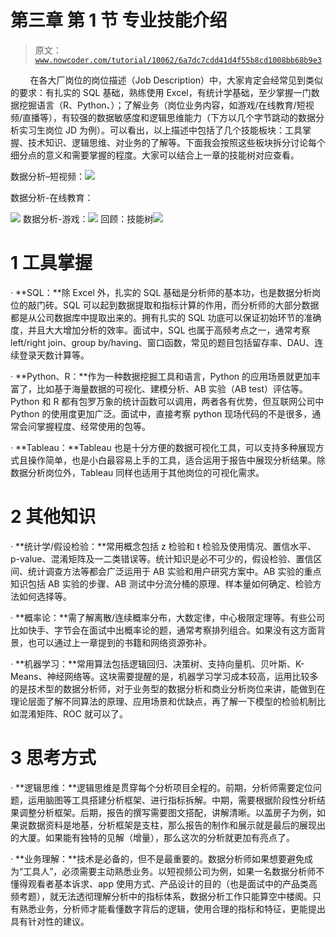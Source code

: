 # 第三章 第 1 节 专业技能介绍

> 原文：[`www.nowcoder.com/tutorial/10062/6a7dc7cdd41d4f55b8cd1008bb68b9e3`](https://www.nowcoder.com/tutorial/10062/6a7dc7cdd41d4f55b8cd1008bb68b9e3)

        在各大厂岗位的岗位描述（Job Description）中，大家肯定会经常见到类似的要求：有扎实的 SQL 基础，熟练使用 Excel，有统计学基础，至少掌握一门数据挖掘语言（R、Python、）；了解业务（岗位业务内容，如游戏/在线教育/短视频/直播等），有较强的数据敏感度和逻辑思维能力（下方以几个字节跳动的数据分析实习生岗位 JD 为例）。可以看出，以上描述中包括了几个技能板块：工具掌握、技术知识、逻辑思维、对业务的了解等。下面我会按照这些板块拆分讨论每个细分点的意义和需要掌握的程度。大家可以结合上一章的技能树对应查看。

数据分析–短视频：![](img/677318d9e7c5d6832c04737a2edb5361.png)

数据分析-在线教育：

![](img/d003aaa2105b34e94a2fa38dec9bd701.png)
数据分析-游戏：![](img/5ce895a2bd0d80859d9b9e84c62ab69a.png)
回顾：技能树![](img/b1ab23a427d1db48f0c64a47db13d46e.png)  

# 1 工具掌握 

· **SQL：**除 Excel 外，扎实的 SQL 基础是分析师的基本功，也是数据分析岗位的敲门砖。SQL 可以起到数据提取和指标计算的作用，而分析师的大部分数据都是从公司数据库中提取出来的。拥有扎实的 SQL 功底可以保证初始环节的准确度，并且大大增加分析的效率。面试中，SQL 也属于高频考点之一，通常考察 left/right join、group by/having、窗口函数，常见的题目包括留存率、DAU、连续登录天数计算等。

· **Python、R：**作为一种数据挖掘工具和语言，Python 的应用场景就更加丰富了，比如基于海量数据的可视化、建模分析、AB 实验（AB test）评估等。Python 和 R 都有包罗万象的统计函数可以调用，两者各有优势，但互联网公司中 Python 的使用度更加广泛。面试中，直接考察 python 现场代码的不是很多，通常会问掌握程度、经常使用的包等。

· **Tableau：**Tableau 也是十分方便的数据可视化工具，可以支持多种展现方式且操作简单，也是小白最容易上手的工具，适合运用于报告中展现分析结果。除数据分析岗位外，Tableau 同样也适用于其他岗位的可视化需求。

# 2 其他知识

· **统计学/假设检验：**常用概念包括 z 检验和 t 检验及使用情况、置信水平、p-value、混淆矩阵及一二类错误等。统计知识是必不可少的，假设检验、置信区间、统计调查方法等都会广泛运用于 AB 实验和用户研究方案中。AB 实验的重点知识包括 AB 实验的步骤、AB 测试中分流分桶的原理、样本量如何确定、检验方法如何选择等。

· **概率论：**需了解离散/连续概率分布，大数定律，中心极限定理等。有些公司比如快手、字节会在面试中出概率论的题，通常考察排列组合。如果没有这方面背景，也可以通过上一章提到的书籍和网络资源弥补。

· **机器学习：**常用算法包括逻辑回归、决策树、支持向量机、贝叶斯、K-Means、神经网络等。这块需要提醒的是，机器学习学习成本较高，运用比较多的是技术型的数据分析师，对于业务型的数据分析和商业分析岗位来讲，能做到在理论层面了解不同算法的原理、应用场景和优缺点，再了解一下模型的检验机制比如混淆矩阵、ROC 就可以了。

# 3 思考方式

· **逻辑思维：**逻辑思维是贯穿每个分析项目全程的。前期，分析师需要定位问题，运用脑图等工具搭建分析框架、进行指标拆解。中期，需要根据阶段性分析结果调整分析框架。后期，报告的撰写需要图文搭配，讲解清晰。以盖房子为例，如果说数据资料是地基，分析框架是支柱，那么报告的制作和展示就是最后的展现出的大厦。如果能有独特的见解（增量），那么这次的分析就更加有亮点了。

· **业务理解：**技术是必备的，但不是最重要的。数据分析师如果想要避免成为“工具人”，必须需要主动熟悉业务。以短视频公司为例，如果一名数据分析师不懂得观看者基本诉求、app 使用方式、产品设计的目的（也是面试中的产品类高频考题），就无法透彻理解分析中的指标体系，数据分析工作只能算空中楼阁。只有熟悉业务，分析师才能看懂数字背后的逻辑，使用合理的指标和特征，更能提出具有针对性的建议。